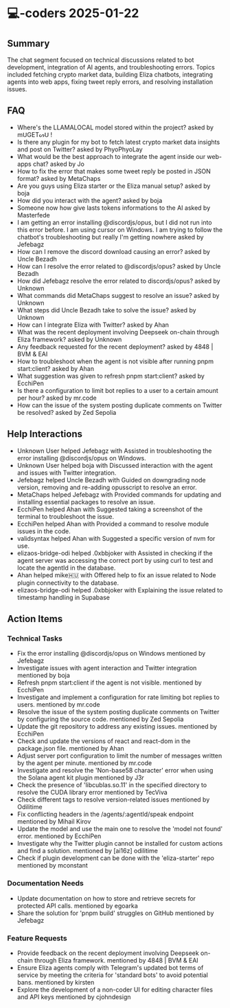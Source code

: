 # 💻-coders 2025-01-22

## Summary
The chat segment focused on technical discussions related to bot development, integration of AI agents, and troubleshooting errors. Topics included fetching crypto market data, building Eliza chatbots, integrating agents into web apps, fixing tweet reply errors, and resolving installation issues.

## FAQ
- Where's the LLAMALOCAL model stored within the project? asked by mᑌGETᔕᑌ !
- Is there any plugin for my bot to fetch latest crypto market data insights and post on Twitter? asked by PhyoPhyoLay
- What would be the best approach to integrate the agent inside our web-apps chat? asked by Jo
- How to fix the error that makes some tweet reply be posted in JSON format? asked by MetaChaps
- Are you guys using Eliza starter or the Eliza manual setup? asked by boja
- How did you interact with the agent? asked by boja
- Someone now how give lasts tokens informations to the AI asked by Masterfede
- I am getting an error installing @discordjs/opus, but I did not run into this error before. I am using cursor on Windows. I am trying to follow the chatbot's troubleshooting but really I'm getting nowhere asked by Jefebagz
- How can I remove the discord download causing an error? asked by Uncle Bezadh
- How can I resolve the error related to @discordjs/opus? asked by Uncle Bezadh
- How did Jefebagz resolve the error related to discordjs/opus? asked by Unknown
- What commands did MetaChaps suggest to resolve an issue? asked by Unknown
- What steps did Uncle Bezadh take to solve the issue? asked by Unknown
- How can I integrate Eliza with Twitter? asked by Ahan
- What was the recent deployment involving Deepseek on-chain through Eliza framework? asked by Unknown
- Any feedback requested for the recent deployment? asked by 4848 | BVM & EAI
- How to troubleshoot when the agent is not visible after running pnpm start:client? asked by Ahan
- What suggestion was given to refresh pnpm start:client? asked by EcchiPen
- Is there a configuration to limit bot replies to a user to a certain amount per hour? asked by mr.code
- How can the issue of the system posting duplicate comments on Twitter be resolved? asked by Zed Sepolia

## Help Interactions
- Unknown User helped Jefebagz with Assisted in troubleshooting the error installing @discordjs/opus on Windows.
- Unknown User helped boja with Discussed interaction with the agent and issues with Twitter integration.
- Jefebagz helped Uncle Bezadh with Guided on downgrading node version, removing and re-adding opusscript to resolve an error.
- MetaChaps helped Jefebagz with Provided commands for updating and installing essential packages to resolve an issue.
- EcchiPen helped Ahan with Suggested taking a screenshot of the terminal to troubleshoot the issue.
- EcchiPen helped Ahan with Provided a command to resolve module issues in the code.
- validsyntax helped Ahan with Suggested a specific version of nvm for use.
- elizaos-bridge-odi helped .0xbbjoker with Assisted in checking if the agent server was accessing the correct port by using curl to test and locate the agentId in the database.
- Ahan helped mike🇭🇺 with Offered help to fix an issue related to Node plugin connectivity to the database.
- elizaos-bridge-odi helped .0xbbjoker with Explaining the issue related to timestamp handling in Supabase

## Action Items

### Technical Tasks
- Fix the error installing @discordjs/opus on Windows mentioned by Jefebagz
- Investigate issues with agent interaction and Twitter integration mentioned by boja
- Refresh pnpm start:client if the agent is not visible. mentioned by EcchiPen
- Investigate and implement a configuration for rate limiting bot replies to users. mentioned by mr.code
- Resolve the issue of the system posting duplicate comments on Twitter by configuring the source code. mentioned by Zed Sepolia
- Update the git repository to address any existing issues. mentioned by EcchiPen
- Check and update the versions of react and react-dom in the package.json file. mentioned by Ahan
- Adjust server port configuration to limit the number of messages written by the agent per minute. mentioned by mr.code
- Investigate and resolve the 'Non-base58 character' error when using the Solana agent kit plugin mentioned by J3r
- Check the presence of 'libcublas.so.11' in the specified directory to resolve the CUDA library error mentioned by TecViva
- Check different tags to resolve version-related issues mentioned by Odilitime
- Fix conflicting headers in the /agents/:agentId/speak endpoint mentioned by Mihail Kirov
- Update the model and use the main one to resolve the 'model not found' error. mentioned by EcchiPen
- Investigate why the Twitter plugin cannot be installed for custom actions and find a solution. mentioned by [ai16z] odilitime
- Check if plugin development can be done with the 'eliza-starter' repo mentioned by mconstant

### Documentation Needs
- Update documentation on how to store and retrieve secrets for protected API calls. mentioned by egoarka
- Share the solution for 'pnpm build' struggles on GitHub mentioned by Jefebagz

### Feature Requests
- Provide feedback on the recent deployment involving Deepseek on-chain through Eliza framework. mentioned by 4848 | BVM & EAI
- Ensure Eliza agents comply with Telegram's updated bot terms of service by meeting the criteria for 'standard bots' to avoid potential bans. mentioned by kirsten
- Explore the development of a non-coder UI for editing character files and API keys mentioned by cjohndesign
